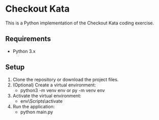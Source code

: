 # Checkout Kata

This is a Python implementation of the Checkout Kata coding exercise.

## Requirements

- Python 3.x

## Setup

1. Clone the repository or download the project files.
2. (Optional) Create a virtual environment:
   - python3 -m venv env or py -m venv env
3. Activate the virtual environment:
   - env\Scripts\activate
4. Run the application:
   - python main.py
